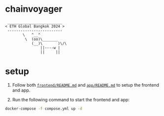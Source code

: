 # chainvoyager

```
 _________________________
< ETH Global Bangkok 2024 >
 -------------------------
        \   ^__^
         \  (oo)\_______
            (__)\       )\/\
                ||----w |
                ||     ||
```

# setup

1. Follow both [`frontend/README.md`](frontend/README.md) and
   [`app/README.md`](app/README.md) to setup the frontend and app.

2. Run the following command to start the frontend and app:

```sh
docker-compose -f compose.yml up -d
```

